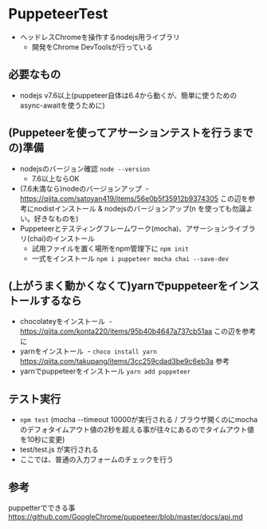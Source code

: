 # PuppeteerTest

- ヘッドレスChromeを操作するnodejs用ライブラリ
  - 開発をChrome DevToolsが行っている

## 必要なもの

- nodejs v7.6以上(puppeteer自体は6.4から動くが、簡単に使うためのasync-awaitを使うために)

## (Puppeteerを使ってアサーションテストを行うまでの)準備
- nodejsのバージョン確認 `node --version`
  - 7.6以上ならOK
- (7.6未満なら)nodeのバージョンアップ
  - https://qiita.com/satoyan419/items/56e0b5f35912b9374305 この辺を参考にnodistインストール & nodejsのバージョンアップ(n を使っても勿論よい。好きなものを)
- Puppeteerとテスティングフレームワーク(mocha)、アサーションライブラリ(chai)のインストール
  - 試用ファイルを置く場所をnpm管理下に `npm init`
  - 一式をインストール `npm i puppeteer mocha chai --save-dev`

## (上がうまく動かくなくて)yarnでpuppeteerをインストールするなら
- chocolateyをインストール
  - https://qiita.com/konta220/items/95b40b4647a737cb51aa この辺を参考に
- yarnをインストール
  - `choco install yarn` https://qiita.com/takupang/items/3cc259cdad3be9c6eb3a 参考
- yarnでpuppeteerをインストール `yarn add puppeteer`

## テスト実行
- `npm test` (mocha --timeout 10000が実行される / ブラウザ開くのにmochaのデフォタイムアウト値の2秒を超える事が往々にあるのでタイムアウト値を10秒に変更)
- test/test.js が実行される
- ここでは、普通の入力フォームのチェックを行う

## 参考
puppetterでできる事
https://github.com/GoogleChrome/puppeteer/blob/master/docs/api.md
